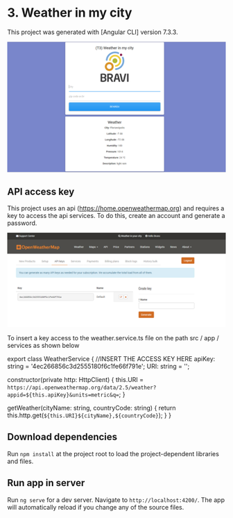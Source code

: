 # 3. Weather in my city

This project was generated with [Angular CLI] version 7.3.3.

![](doc/view-T3.png)

## API access key
This project uses an api (https://home.openweathermap.org) and requires a key to access the api services. To do this, create an account and generate a password.

![](doc/view_apikey.png)

To insert a key access to the weather.service.ts file on the path src / app / services as shown below

export class WeatherService {
  //INSERT THE ACCESS KEY HERE
  apiKey: string = '4ec266856c3d2555180f6c1fe66f791e';
  URI: string = '';

  constructor(private http: HttpClient) {
    this.URI = `https://api.openweathermap.org/data/2.5/weather?appid=${this.apiKey}&units=metric&q=`;
  }

  getWeather(cityName: string, countryCode: string) {
    return this.http.get(`${this.URI}${cityName},${countryCode}`);
  }
}

## Download dependencies

Run `npm install` at the project root to load the project-dependent libraries and files.

## Run app in server

Run `ng serve` for a dev server. Navigate to `http://localhost:4200/`. The app will automatically reload if you change any of the source files.

